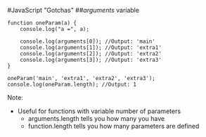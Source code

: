 #JavaScript "Gotchas"
##_arguments_ variable

```
function oneParam(a) {
	console.log("a =", a);
    
    console.log(arguments[0]); //Output: 'main'
    console.log(arguments[1]); //Output: 'extra1'
    console.log(arguments[2]); //Output: 'extra2'
    console.log(arguments[3]); //Output: 'extra3'
}

oneParam('main', 'extra1', 'extra2', 'extra3');
console.log(oneParam.length); //Output: 1
```

Note:
+ Useful for functions with variable number of parameters
    + arguments.length tells you how many you have
    + function.length tells you how many parameters are defined